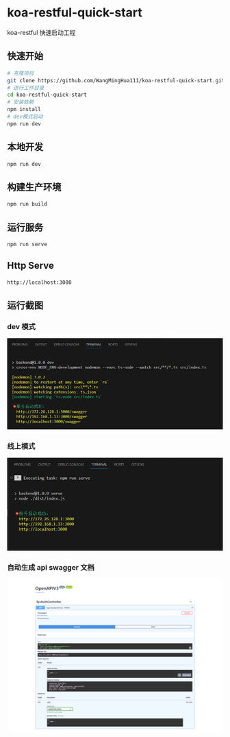 # koa-restful-quick-start

koa-restful 快速启动工程

## 快速开始

```sh
# 克隆项目
git clone https://github.com/WangMingHua111/koa-restful-quick-start.git
# 进行工作目录
cd koa-restful-quick-start
# 安装依赖
npm install
# dev模式启动
npm run dev
```

## 本地开发

```sh
npm run dev
```

## 构建生产环境

```sh
npm run build
```

## 运行服务

```sh
npm run serve
```

## Http Serve

```sh
http://localhost:3000
```

## 运行截图

### dev 模式

![dev模式运行截图](image/dev.png)

### 线上模式

![serve模式运行截图](image/serve.png)

### 自动生成 api swagger 文档

![swagger文档](image/swagger.png)
